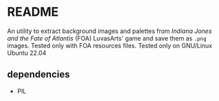 # README

An utility to extract background images and palettes from _Indiana Jones and the Fate of Atlantis_ (FOA) LuvasArts' game and save them as `.png` images.
Tested only with FOA resources files.
Tested only on GNU/Linux Ubuntu 22.04

## dependencies

* PIL
